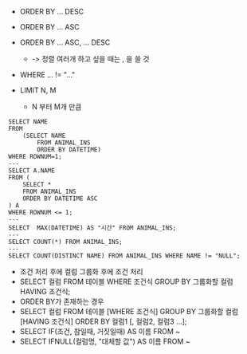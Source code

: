- ORDER BY ... DESC
- ORDER BY ... ASC

- ORDER BY ... ASC, ... DESC

  - -> 정렬 여러개 하고 싶을 때는 , 을 쓸 것

- WHERE ... != "..."
- LIMIT N, M
    - N 부터 M개 만큼
```
SELECT NAME
FROM 
    (SELECT NAME
        FROM ANIMAL_INS
        ORDER BY DATETIME)
WHERE ROWNUM=1;
---
SELECT A.NAME 
FROM (
    SELECT *
    FROM ANIMAL_INS
    ORDER BY DATETIME ASC
) A
WHERE ROWNUM <= 1;
---
SELECT  MAX(DATETIME) AS "시간" FROM ANIMAL_INS;
---
SELECT COUNT(*) FROM ANIMAL_INS;
---
SELECT COUNT(DISTINCT NAME) FROM ANIMAL_INS WHERE NAME != "NULL";
```
- 조건 처리 후에 컬럼 그룹화 후에 조건 처리
- SELECT 컬럼 FROM 테이블 WHERE 조건식 GROUP BY 그룹화할 컬럼 HAVING 조건식;
- ORDER BY가 존재하는 경우
- SELECT 컬럼 FROM 테이블 [WHERE 조건식]
GROUP BY 그룹화할 컬럼 [HAVING 조건식] ORDER BY 컬럼1 [, 컬럼2, 컬럼3 ...];
- SELECT IF(조건, 참일때, 거짓일때) AS 이름 FROM ~
- SELECT IFNULL(컬럼명, "대체할 값") AS 이름 FROM ~
